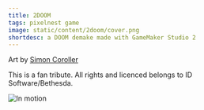 ```yaml
---
title: 2DOOM
tags: pixelnest game
image: static/content/2doom/cover.png
shortdesc: a DOOM demake made with GameMaker Studio 2
---
```


Art by [Simon Coroller](http://pluspixels.tumblr.com)

This is a fan tribute. All rights and licenced belongs to ID Software/Bethesda.

![In motion](static/content/2doom/motion.gif)
